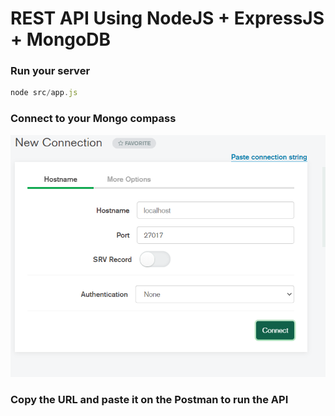 # REST API Using NodeJS + ExpressJS + MongoDB

### Run your  server 
```javascript
node src/app.js
```
### Connect to your  Mongo compass
![](./mongo-conn.png)

### Copy the URL and paste it on the Postman to run the API
